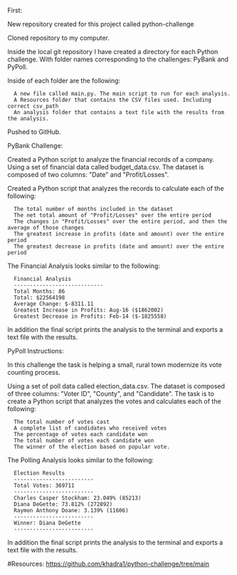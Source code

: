 First:

New repository created for this project called python-challenge 

Cloned repository to my computer. 

Inside the local git repository I have created a directory for each Python challenge. With folder names corresponding to the challenges: PyBank and PyPoll. 

Inside of each folder are the following:

      A new file called main.py. The main script to run for each analysis.
      A Resources folder that contains the CSV files used. Including correct csv_path
      An analysis folder that contains a text file with the results from the analysis.
Pushed to GitHub.

PyBank Challenge:

Created a Python script to analyze the financial records of a company. Using a set of financial data called budget_data.csv. The dataset is composed of two columns: "Date" and "Profit/Losses".

Created a Python script that analyzes the records to calculate each of the following:

      The total number of months included in the dataset
      The net total amount of "Profit/Losses" over the entire period
      The changes in "Profit/Losses" over the entire period, and then the average of those changes
      The greatest increase in profits (date and amount) over the entire period
      The greatest decrease in profits (date and amount) over the entire period

The Financial Analysis looks similar to the following:

      Financial Analysis
      ----------------------------
      Total Months: 86
      Total: $22564198
      Average Change: $-8311.11
      Greatest Increase in Profits: Aug-16 ($1862002)
      Greatest Decrease in Profits: Feb-14 ($-1825558)

In addition the final script prints the analysis to the terminal and exports a text file with the results.

PyPoll Instructions:

In this challenge the task is helping a small, rural town modernize its vote counting process.

Using a set of poll data called election_data.csv. The dataset is composed of three columns: "Voter ID", "County", and "Candidate". The task is to create a Python script that analyzes the votes and calculates each of the following:

      The total number of votes cast
      A complete list of candidates who received votes
      The percentage of votes each candidate won
      The total number of votes each candidate won
      The winner of the election based on popular vote.

The Polling Analysis looks similar to the following:

      Election Results
      -------------------------
      Total Votes: 369711
      -------------------------
      Charles Casper Stockham: 23.049% (85213)
      Diana DeGette: 73.812% (272892)
      Raymon Anthony Doane: 3.139% (11606)
      -------------------------
      Winner: Diana DeGette
      -------------------------

In addition the final script prints the analysis to the terminal and exports a text file with the results.

#Resources: https://github.com/khadra1/python-challenge/tree/main
